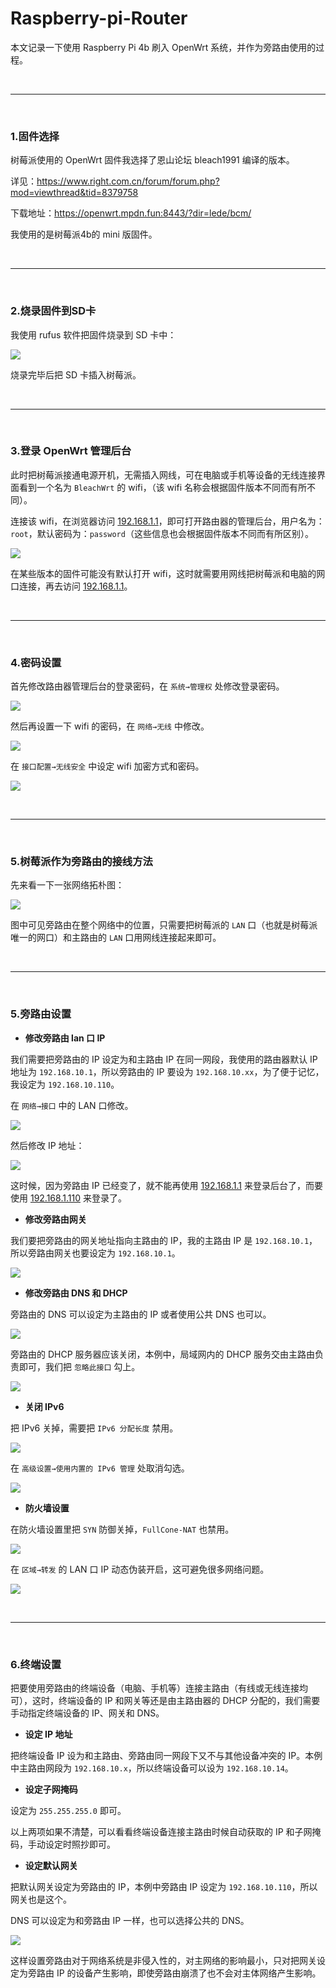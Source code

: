 # Raspberry-pi-Router

本文记录一下使用 Raspberry Pi 4b 刷入 OpenWrt 系统，并作为旁路由使用的过程。

<br>
<hr>
<br>

### 1.固件选择

树莓派使用的 OpenWrt 固件我选择了恩山论坛 bleach1991 编译的版本。

详见：https://www.right.com.cn/forum/forum.php?mod=viewthread&tid=8379758

下载地址：https://openwrt.mpdn.fun:8443/?dir=lede/bcm/

我使用的是树莓派4b的 mini 版固件。

<br>
<hr>
<br>

### 2.烧录固件到SD卡

我使用 rufus 软件把固件烧录到 SD 卡中：

![](https://github.com/SingleDiego/Raspberry-pi-Router/blob/main/imgs/01.png)

烧录完毕后把 SD 卡插入树莓派。

<br>
<hr>
<br>

### 3.登录 OpenWrt 管理后台

此时把树莓派接通电源开机，无需插入网线，可在电脑或手机等设备的无线连接界面看到一个名为 ``BleachWrt`` 的 wifi，（该 wifi 名称会根据固件版本不同而有所不同）。

连接该 wifi，在浏览器访问 [192.168.1.1](192.168.1.1)，即可打开路由器的管理后台，用户名为：``root``，默认密码为：``password``（这些信息也会根据固件版本不同而有所区别）。

![](https://github.com/SingleDiego/Raspberry-pi-Router/blob/main/imgs/02.jpeg)

在某些版本的固件可能没有默认打开 wifi，这时就需要用网线把树莓派和电脑的网口连接，再去访问 [192.168.1.1](192.168.1.1)。

<br>
<hr>
<br>

### 4.密码设置

首先修改路由器管理后台的登录密码，在 ``系统→管理权`` 处修改登录密码。

![](https://github.com/SingleDiego/Raspberry-pi-Router/blob/main/imgs/03.jpeg)

然后再设置一下 wifi 的密码，在 ``网络→无线`` 中修改。

![](https://github.com/SingleDiego/Raspberry-pi-Router/blob/main/imgs/04.jpeg)

在 ``接口配置→无线安全`` 中设定 wifi 加密方式和密码。

![](https://github.com/SingleDiego/Raspberry-pi-Router/blob/main/imgs/05.jpeg)

<br>
<hr>
<br>

### 5.树莓派作为旁路由的接线方法

先来看一下一张网络拓朴图：

![](https://github.com/SingleDiego/Raspberry-pi-Router/blob/main/imgs/Topology_map.png)

图中可见旁路由在整个网络中的位置，只需要把树莓派的 ``LAN`` 口（也就是树莓派唯一的网口）和主路由的 ``LAN`` 口用网线连接起来即可。

<br>
<hr>
<br>

### 5.旁路由设置

* **修改旁路由 lan 口 IP**

我们需要把旁路由的 IP 设定为和主路由 IP 在同一网段，我使用的路由器默认 IP 地址为 ``192.168.10.1``，所以旁路由的 IP 要设为 ``192.168.10.xx``，为了便于记忆，我设定为 ``192.168.10.110``。

在 ``网络→接口`` 中的 LAN 口修改。

![](https://github.com/SingleDiego/Raspberry-pi-Router/blob/main/imgs/06.jpeg)

然后修改 IP 地址：

![](https://github.com/SingleDiego/Raspberry-pi-Router/blob/main/imgs/07.jpeg)

这时候，因为旁路由 IP 已经变了，就不能再使用 [192.168.1.1](192.168.1.1) 来登录后台了，而要使用 [192.168.1.110](192.168.1.110) 来登录了。

* **修改旁路由网关**

我们要把旁路由的网关地址指向主路由的 IP，我的主路由 IP 是 ``192.168.10.1``，所以旁路由网关也要设定为 ``192.168.10.1``。

![](https://github.com/SingleDiego/Raspberry-pi-Router/blob/main/imgs/08.jpeg)

* **修改旁路由 DNS 和 DHCP**

旁路由的 DNS 可以设定为主路由的 IP 或者使用公共 DNS 也可以。

![](https://github.com/SingleDiego/Raspberry-pi-Router/blob/main/imgs/09.jpeg)

旁路由的 DHCP 服务器应该关闭，本例中，局域网内的 DHCP 服务交由主路由负责即可，我们把 ``忽略此接口`` 勾上。

![](https://github.com/SingleDiego/Raspberry-pi-Router/blob/main/imgs/10.jpeg)

* **关闭 IPv6**

把 IPv6 关掉，需要把 ``IPv6 分配长度`` 禁用。

![](https://github.com/SingleDiego/Raspberry-pi-Router/blob/main/imgs/11.jpeg)

在 ``高级设置→使用内置的 IPv6 管理`` 处取消勾选。

![](https://github.com/SingleDiego/Raspberry-pi-Router/blob/main/imgs/12.jpeg)


* **防火墙设置**

在防火墙设置里把 ``SYN`` 防御关掉，``FullCone-NAT`` 也禁用。

![](https://github.com/SingleDiego/Raspberry-pi-Router/blob/main/imgs/13.jpeg)

在 ``区域→转发`` 的 LAN 口 IP 动态伪装开启，这可避免很多网络问题。

![](https://github.com/SingleDiego/Raspberry-pi-Router/blob/main/imgs/14.jpeg)

<br>
<hr>
<br>

### 6.终端设置

把要使用旁路由的终端设备（电脑、手机等）连接主路由（有线或无线连接均可），这时，终端设备的 IP 和网关等还是由主路由器的 DHCP 分配的，我们需要手动指定终端设备的 IP、网关和 DNS。

* **设定 IP 地址**

把终端设备 IP 设为和主路由、旁路由同一网段下又不与其他设备冲突的 IP。本例中主路由网段为 ``192.168.10.x``，所以终端设备可以设为 ``192.168.10.14``。

* **设定子网掩码**

设定为 ``255.255.255.0`` 即可。

以上两项如果不清楚，可以看看终端设备连接主路由时候自动获取的 IP 和子网掩码，手动设定时照抄即可。

* **设定默认网关**

把默认网关设定为旁路由的 IP，本例中旁路由 IP 设定为 ``192.168.10.110``，所以网关也是这个。

DNS 可以设定为和旁路由 IP 一样，也可以选择公共的 DNS。

![](https://github.com/SingleDiego/Raspberry-pi-Router/blob/main/imgs/15.png)

这样设置旁路由对于网络系统是非侵入性的，对主网络的影响最小，只对把网关设定为旁路由 IP 的设备产生影响，即使旁路由崩溃了也不会对主体网络产生影响。


